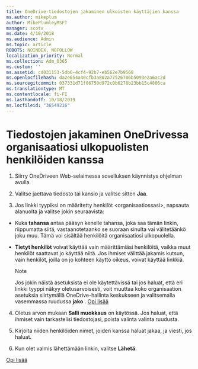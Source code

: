 ```yaml
---
title: OneDrive-tiedostojen jakaminen ulkoisten käyttäjien kanssa
ms.author: mikeplum
author: MikePlumleyMSFT
manager: scotv
ms.date: 4/10/2018
ms.audience: Admin
ms.topic: article
ROBOTS: NOINDEX, NOFOLLOW
localization_priority: Normal
ms.collection: Adm_O365
ms.custom: ''
ms.assetid: cd031153-5db6-4cf4-92b7-eb562e7b9568
ms.openlocfilehash: da2e654a40cfb3a802a77526706b5093e2a6ac2d
ms.sourcegitcommit: 037331d71f06750d972c0b6278b23bb15c4806ca
ms.translationtype: MT
ms.contentlocale: fi-FI
ms.lasthandoff: 10/18/2019
ms.locfileid: "36549216"
---
```

# <a name="share-files-in-onedrive-with-people-outside-your-organization"></a>Tiedostojen jakaminen OneDrivessa organisaatiosi ulkopuolisten henkilöiden kanssa

1. Siirry OneDriveen Web-selaimessa sovelluksen käynnistys ohjelman avulla. 
    
2. Valitse jaettava tiedosto tai kansio ja valitse sitten **Jaa**. 
    
3. Jos linkki tyypiksi on määritetty henkilöt \<organisaatiossasi\>, napsauta alanuolta ja valitse jokin seuraavista: 
    
  - Kuka **tahansa** antaa pääsyn kenelle tahansa, joka saa tämän linkin, riippumatta siitä, vastaanotetaanko se suoraan sinulta vai välitetäänkö joku muu. Tämä voi sisältää henkilöitä organisaatiosi ulkopuolella. 
    
  - **Tietyt henkilöt** voivat käyttää vain määrittämiäsi henkilöitä, vaikka muut henkilöt saattavat jo käyttää niitä. Jos ihmiset välittää jakamis kutsun, vain henkilöt, joilla on jo kohteen käyttö oikeus, voivat käyttää linkkiä. 
    
    > [!NOTE]
    > Jos jokin näistä asetuksista ei ole käytettävissä tai jos haluat, että eri linkki tyyppi näkyy oletusarvoisesti, voit muuttaa koko organisaation asetuksia siirtymällä OneDrive-hallinta keskukseen ja valitsemalla vasemmassa ruudussa **jako** . [Opi lisää](https://go.microsoft.com/fwlink/?linkid=871961)
  
4. Oletus arvon mukaan **Salli muokkaus** on käytössä. Jos haluat, että ihmiset vain tarkastelisi tiedostojasi, poista valinta valinta ruudusta. 
    
5. Kirjoita niiden henkilöiden nimet, joiden kanssa haluat jakaa, ja viesti, jos haluat.
    
6. Kun olet valmis lähettämään linkin, valitse **Lähetä**. 
    
[Opi lisää](https://go.microsoft.com/fwlink/?linkid=871861)
  

